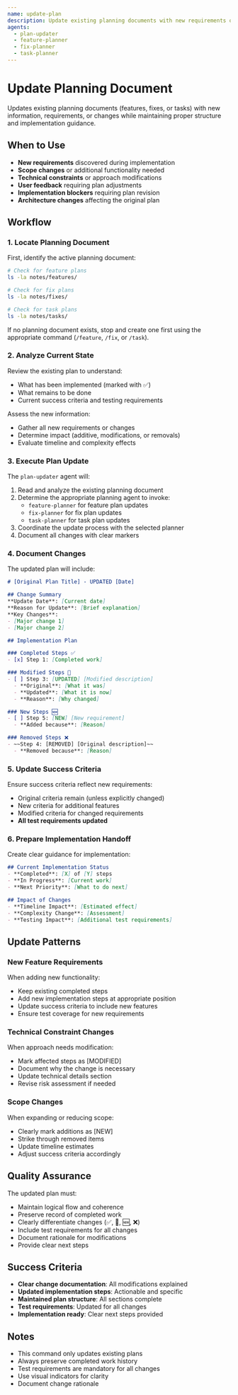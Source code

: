 ```yaml
---
name: update-plan
description: Update existing planning documents with new requirements or changes
agents:
  - plan-updater
  - feature-planner
  - fix-planner
  - task-planner
---
```


# Update Planning Document

Updates existing planning documents (features, fixes, or tasks) with new information, requirements, or changes while maintaining proper structure and implementation guidance.

## When to Use

- **New requirements** discovered during implementation
- **Scope changes** or additional functionality needed
- **Technical constraints** or approach modifications
- **User feedback** requiring plan adjustments
- **Implementation blockers** requiring plan revision
- **Architecture changes** affecting the original plan

## Workflow

### 1. Locate Planning Document

First, identify the active planning document:

```bash
# Check for feature plans
ls -la notes/features/

# Check for fix plans
ls -la notes/fixes/

# Check for task plans
ls -la notes/tasks/
```

If no planning document exists, stop and create one first using the appropriate command (`/feature`, `/fix`, or `/task`).

### 2. Analyze Current State

Review the existing plan to understand:
- What has been implemented (marked with ✅)
- What remains to be done
- Current success criteria and testing requirements

Assess the new information:
- Gather all new requirements or changes
- Determine impact (additive, modifications, or removals)
- Evaluate timeline and complexity effects

### 3. Execute Plan Update

The `plan-updater` agent will:

1. Read and analyze the existing planning document
2. Determine the appropriate planning agent to invoke:
   - `feature-planner` for feature plan updates
   - `fix-planner` for fix plan updates
   - `task-planner` for task plan updates
3. Coordinate the update process with the selected planner
4. Document all changes with clear markers

### 4. Document Changes

The updated plan will include:

```markdown
# [Original Plan Title] - UPDATED [Date]

## Change Summary
**Update Date**: [Current date]
**Reason for Update**: [Brief explanation]
**Key Changes**:
- [Major change 1]
- [Major change 2]

## Implementation Plan

### Completed Steps ✅
- [x] Step 1: [Completed work]

### Modified Steps 🔄
- [ ] Step 3: [UPDATED] [Modified description]
  - **Original**: [What it was]
  - **Updated**: [What it is now]
  - **Reason**: [Why changed]

### New Steps 🆕
- [ ] Step 5: [NEW] [New requirement]
  - **Added because**: [Reason]

### Removed Steps ❌
- ~~Step 4: [REMOVED] [Original description]~~
  - **Removed because**: [Reason]
```

### 5. Update Success Criteria

Ensure success criteria reflect new requirements:
- Original criteria remain (unless explicitly changed)
- New criteria for additional features
- Modified criteria for changed requirements
- **All test requirements updated**

### 6. Prepare Implementation Handoff

Create clear guidance for implementation:

```markdown
## Current Implementation Status
- **Completed**: [X] of [Y] steps
- **In Progress**: [Current work]
- **Next Priority**: [What to do next]

## Impact of Changes
- **Timeline Impact**: [Estimated effect]
- **Complexity Change**: [Assessment]
- **Testing Impact**: [Additional test requirements]
```

## Update Patterns

### New Feature Requirements

When adding new functionality:
- Keep existing completed steps
- Add new implementation steps at appropriate position
- Update success criteria to include new features
- Ensure test coverage for new requirements

### Technical Constraint Changes

When approach needs modification:
- Mark affected steps as [MODIFIED]
- Document why the change is necessary
- Update technical details section
- Revise risk assessment if needed

### Scope Changes

When expanding or reducing scope:
- Clearly mark additions as [NEW]
- Strike through removed items
- Update timeline estimates
- Adjust success criteria accordingly

## Quality Assurance

The updated plan must:
- Maintain logical flow and coherence
- Preserve record of completed work
- Clearly differentiate changes (✅, 🔄, 🆕, ❌)
- Include test requirements for all changes
- Document rationale for modifications
- Provide clear next steps

## Success Criteria

- **Clear change documentation**: All modifications explained
- **Updated implementation steps**: Actionable and specific
- **Maintained plan structure**: All sections complete
- **Test requirements**: Updated for all changes
- **Implementation ready**: Clear next steps provided

## Notes

- This command only updates existing plans
- Always preserve completed work history
- Test requirements are mandatory for all changes
- Use visual indicators for clarity
- Document change rationale
